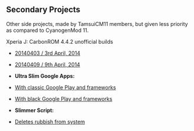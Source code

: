 ## Secondary Projects

Other side projects, made by TamsuiCM11 members, but given less priority as compared to CyanogenMod 11.

Xperia J: CarbonROM 4.4.2 unofficial builds
- [20140403 / 3rd April, 2014](http://d-h.st/aVs)
- [20140409 / 9th April, 2014](http://d-h.st/liG)


- **Ultra Slim Google Apps:**
- [With classic Google Play and frameworks](http://d-h.st/YH1)
- [With black Google Play and frameworks](http://d-h.st/D7t)
- **Slimmer Script:**
- [Deletes rubbish from system](http://d-h.st/ZRS)
